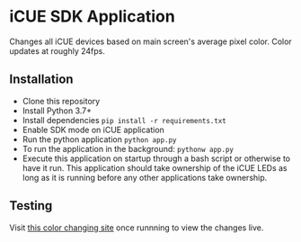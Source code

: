 # iCUE SDK Application

Changes all iCUE devices based on main screen's average pixel color. Color updates at roughly 24fps.

## Installation

* Clone this repository
* Install Python 3.7+
* Install dependencies `pip install -r requirements.txt`
* Enable SDK mode on iCUE application
* Run the python application `python app.py`
* To run the application in the background: `pythonw app.py`
* Execute this application on startup through a bash script or otherwise to have it run. This application should take ownership of the iCUE LEDs as long as it is running before any other applications take ownership.

## Testing

Visit [this color changing site](https://www.webfx.com/web-design/random-color-picker) once runnning to view the changes live.